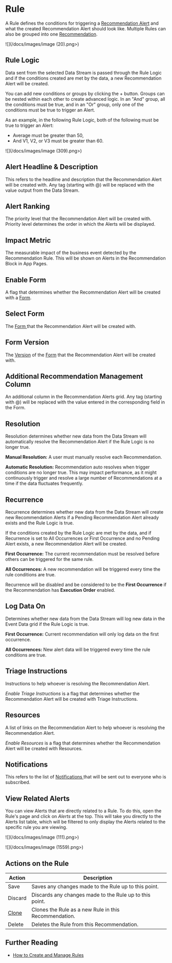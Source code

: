 # Rule

A Rule defines the conditions for triggering a [Recommendation Alert](recommendation-alert.md) and what the created Recommendation Alert should look like. Multiple Rules can also be grouped into one [Recommendation](./).

![](/docs/images/image (20).png>)

## Rule Logic

Data sent from the selected Data Stream is passed through the Rule Logic and if the conditions created are met by the data, a new Recommendation Alert will be created.&#x20;

You can add new conditions or groups by clicking the + button. Groups can be nested within each other to create advanced logic. In an "And" group, all the conditions must be true, and in an "Or" group, only one of the conditions must be true to trigger an Alert.

As an example, in the following Rule Logic, both of the following must be true to trigger an Alert:

* Average must be greater than 50,
* And V1, V2, or V3 must be greater than 60.

![](/docs/images/image (309).png>)

## Alert Headline & Description

This refers to the headline and description that the Recommendation Alert will be created with. Any tag (starting with @) will be replaced with the value output from the Data Stream.

## Alert Ranking

The priority level that the Recommendation Alert will be created with. Priority level determines the order in which the Alerts will be displayed.

## Impact Metric

The measurable impact of the business event detected by the Recommendation Rule. This will be shown on Alerts in the Recommendation Block in App Pages. &#x20;

## Enable Form

A flag that determines whether the Recommendation Alert will be created with a [Form](form.md).

## Select Form

The [Form ](form.md)that the Recommendation Alert will be created with.

## Form Version

The [Version](../version.md) of the [Form](form.md) that the Recommendation Alert will be created with.

## Additional Recommendation Management Column

An additional column in the Recommendation Alerts grid. Any tag (starting with @) will be replaced with the value entered in the corresponding field in the Form.

## Resolution

Resolution determines whether new data from the Data Stream will automatically resolve the Recommendation Alert if the Rule Logic is no longer true.&#x20;

**Manual Resolution:** A user must manually resolve each Recommendation.&#x20;

**Automatic Resolution:** Recommendation auto resolves when trigger conditions are no longer true. This may impact performance, as it might continuously trigger and resolve a large number of Recommendations at a time if the data fluctuates frequently.

## Recurrence

Recurrence determines whether new data from the Data Stream will create new Recommendation Alerts if a Pending Recommendation Alert already exists and the Rule Logic is true.

If the conditions created by the Rule Logic are met by the data, and if Recurrence is set to All Occurrences or First Occurrence and no Pending Alert exists, a new Recommendation Alert will be created.&#x20;

**First Occurrence:** The current recommendation must be resolved before others can be triggered for the same rule.

**All Occurrences:** A new recommendation will be triggered every time the rule conditions are true.

Recurrence will be disabled and be considered to be the **First Occurrence** if the Recommendation has **Execution Order** enabled.

## Log Data On

Determines whether new data from the Data Stream will log new data in the Event Data grid if the Rule Logic is true.

**First Occurrence:** Current recommendation will only log data on the first occurrence.

**All Occurrences:** New alert data will be triggered every time the rule conditions are true.

## Triage Instructions

Instructions to help whoever is resolving the Recommendation Alert.

_Enable Triage Instructions_ is a flag that determines whether the Recommendation Alert will be created with Triage Instructions.

## Resources

A list of links on the Recommendation Alert to help whoever is resolving the Recommendation Alert.

_Enable Resources_ is a flag that determines whether the Recommendation Alert will be created with Resources.

## Notifications

This refers to the list of [Notifications ](notification.md)that will be sent out to everyone who is subscribed.

## View Related Alerts

You can view Alerts that are directly related to a Rule. To do this, open the Rule's page and click on _Alerts_ at the top. This will take you directly to the Alerts list table, which will be filtered to only display the Alerts related to the specific rule you are viewing.

![](/docs/images/image (111).png>)

![](/docs/images/image (1559).png>)

## Actions on the Rule

| **Action**                                        | **Description**                                         |
| ------------------------------------------------- | ------------------------------------------------------- |
| Save                                              | Saves any changes made to the Rule up to this point.    |
| Discard                                           | Discards any changes made to the Rule up to this point. |
| [Clone](../../how-tos/import-export-and-clone.md) | Clones the Rule as a new Rule in this Recommendation.   |
| Delete                                            | Deletes the Rule from this Recommendation.              |

## Further Reading

* [How to Create and Manage Rules](../../how-tos/recommendations/create-rules.md)




